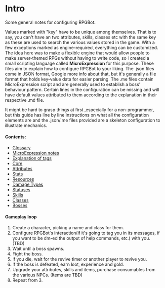 # Intro
Some general notes for configuring RPGBot.

Values marked with "key" have to be unique among themselves. That is to say, you can't have an two attributes, skills, classes etc with the same key as these are used to search the various values stored in the game.
With a few exceptions marked as engine-required, everything can be customized. The idea here was to make a flexible engine that would allow people to make server-themed RPGs without having to write code, so I created a small scripting language called __MicroExpression__ for this purpose.
These files aim to explain how to configure RPGBot to your liking.
The .json files come in JSON format, Google more info about that, but it's generally a file format that holds key-value data for easier parsing.
The .me files contain MicroExpression script and are generally used to establish a boss' behaviour pattern.
Certain lines in the configuration can be missing and will have default values attributed to them according to the explanation in their respective .md file.

It might be hard to grasp things at first ,especially for a non-programmer, but this guide has line by line instructions on what all the configuration elements are and the .json/.me files provided are a skeleton configuration to illustrate mechanics.  


#### Contents:
* [Glossary](glossary.md)
* [MicroExpression notes](micro_expression.md)
* [Explanation of tags](tags.md)
* [Core](core.md)
* [Attributes](attributes.md)
* [Stats](stats.md)
* [Resources](resources.md)
* [Damage Types](damage_types.md)
* [Statuses](statuses.md)
* [Skills](skills.md)
* [Classes](classes.md)
* [Bosses]( TBD )





#### Gameplay loop
1. Create a character, picking a name and class for them.
2. Configure RPGBot's interaction(if it's going to tag you in its messages, if you want to be dm-ed the output of help commands, etc.) with you. (TBD)
3. Wait until a boss spawns.
4. Fight the boss.
5. If you die, wait for the revive timer or another player to revive you.
6. If the boss is defeated, earn loot, experience and gold.
7. Upgrade your attributes, skills and items, purchase consumables from the various NPCs. (Items are TBD)
8. Repeat from 3.

